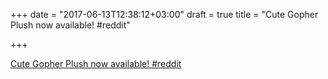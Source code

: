 +++
date = "2017-06-13T12:38:12+03:00"
draft = true
title = "Cute Gopher Plush now available!  #reddit"

+++

<p><a href="https://t.co/4zlIQnKADH">Cute Gopher Plush now available!  #reddit</a></p>